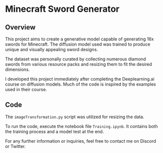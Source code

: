 # Minecraft Sword Generator

## Overview

This project aims to create a generative model capable of generating 16x swords for Minecraft. The diffusion model used was trained to produce unique and visually appealing sword designs.

The dataset was personally curated by collecting numerous diamond swords from various resource packs and resizing them to fit the desired dimensions.

I developed this project immediately after completing the Deeplearning.ai course on diffusion models. Much of the code is inspired by the examples used in their course.

## Code

The `imageTransformation.py` script was utilized for resizing the data.

To run the code, execute the notebook file `Training.ipynb`. It contains both the training process and a model test at the end.

For any further information or inquiries, feel free to contact me on Discord or Twitter.
